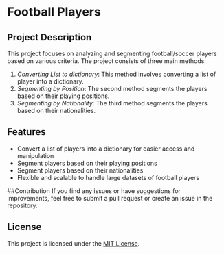 # Football Players 

## Project Description
This project focuses on analyzing and segmenting football/soccer players based on various criteria. The project consists of three main methods:

1. *Converting List to dictionary*: This method involves converting a list of player into a dictionary.
2. *Segmenting by Position*: The second method segments the players based on their playing positions.
3. *Segmenting by Nationality*: The third method segments the players based on their nationalities.
   
## Features
- Convert a list of players into a dictionary for easier access and manipulation
- Segment players based on their playing positions
- Segment players based on their nationalities
- Flexible and scalable to handle large datasets of football players

##Contribution
If you find any issues or have suggestions for improvements, feel free to submit a pull request or create an issue in the repository.

## License
This project is licensed under the [MIT License](LICENSE).
